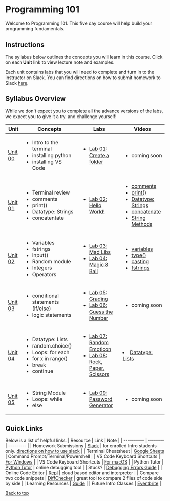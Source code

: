 # <a id="top"></a>Programming 101

Welcome to Programming 101. This five day course will help build your programming fundamentals.

## Instructions
The syllabus below outlines the concepts you will learn in this course. Click on each **Unit** link to view lecture note and examples.

Each unit contains labs that you will need to complete and turn in to the instructor on Slack. You can find directions on how to submit homework to Slack [here](/docs/slack.md).

## Syllabus Overview

While we don't expect you to complete all the advance versions of the labs, we expect you to give it a try. and challenge yourself!

| Unit | Concepts | Labs | Videos |
| ---- | -------- | ---- | ------ |
| [Unit 00](/units/unit-0.md) | <ul><li>Intro to the terminal</li> <li>installing python</li> <li>installing VS Code</li></ul> | <ul><li>[Lab 01: Create a folder](/labs/pdxfolder.md)</li></ul>  | <ul><li>coming soon</li></ul> |
| [Unit 01](/units/unit-1.md) | <ul><li>Terminal review</li> <li>comments</li> <li>print()</li> <li>Datatype: Strings</li> <li>concatentate</li> | <ul><li>[Lab 02: Hello World!](/labs/hello.md)</li></ul> | <ul> <li><a href="https://youtu.be/YKRYs8QDWZQ" target="_blank">comments</a></li> <li><a href="https://youtu.be/KmSPjRxr4GA" target="_blank">print()</a></li> <li><a href="https://youtu.be/wbLLxCEQ2do" target="_blank">Datatype: Strings</a></li> <li><a href="https://youtu.be/7Fq19HrS9wA" target="_blank">concatenate</a></li> <li><a href="https://youtu.be/BDaZMU3iuKw" target="_blank">String Methods</a></li></ul> |
| [Unit 02](/units/unit-2.md) | <ul><li>Variables</li> <li>fstrings</li> <li>input()</li> <li>Random module</li> <li>Integers</li> <li>Operators</li> | <ul> <li>[Lab 03: Mad Libs](/labs/madlibs.md)</li> <li>[Lab 04: Magic 8 Ball](/labs/magic-8-ball.md) </li></ul>| <ul> <li><a target="_blank" href="https://youtu.be/ft0vAxHnkGw">variables</a></li> <li><a target="_blank" href="https://youtu.be/xfYXx2zBYJo">type()</a></li> <li><a target="_blank" href="https://youtu.be/yljHWm1shiE">casting</a></li> <li><a href="https://youtu.be/s-3SyF9wZqY" target="_blank">fstrings</a></li></ul> |
| [Unit 03](/units/unit-3.md) | <ul><li>conditional statements (if/else)</li> <li>logic statements</li></ul> | <ul><li>[Lab 05: Grading](/labs/grading.md)</li> <li>[Lab 06: Guess the Number](/labs/guess_the_number.md)</li> </ul>| <ul><li>coming soon</ul></li> |
| [Unit 04](/units/unit-4.md) | <ul><li>Datatype: Lists</li> <li>random.choice()</li> <li>Loops: for each</li> <li>for x in range()</li> <li>break</li> <li>continue</li></ul> | <ul><li>[Lab 07: Random Emoticon](/labs/emoticon.md)</li> <li>[Lab 08: Rock, Paper, Scissors](/labs/rps.md)</li> </ul> | <li><a href="https://youtu.be/TjQv--wrc3o" target="_blank">Datatype: Lists</a></li> |
| [Unit 05](/units/unit-5.md) | <ul><li>String Module</li> <li>Loops: while</li> <li>else</li></ul> | <ul><li>[Lab 09: Password Generator](/labs/password_generator.md)</li> </ul> | <ul><li>coming soon</ul></li> |

## Quick Links

Below is a list of helpful links.
| Resource | Link  | Note |
| ---------- | -------- | --------- |
| Homework Submissions | [Slack](https://app.slack.com/client/TH5A28SJ0/CH6DE8QK1) | for enrolled Intro students only. [directions on how to use slack](/docs/slack.md) |
| Terminal Cheatsheet  | [Google Sheets](https://docs.google.com/spreadsheets/d/18WWrry7RI2zzJlTsUHQLCsElNjiVVuMGjowBKZ5DPH8/edit#gid=0) | Command Prompt/Terminal/Powershell |
| VS Code Keyboard Shortcuts | [For Windows](https://code.visualstudio.com/shortcuts/keyboard-shortcuts-windows.pdf) |
| VS Code Keyboard Shortcuts | [For macOS](https://code.visualstudio.com/shortcuts/keyboard-shortcuts-macos.pdf)   |
| Python Tutor | [Python Tutor](http://pythontutor.com/visualize.html#mode=edit) | online debugging tool |
| Stuck? | [Debugging Errors Guide](https://github.com/PdxCodeGuild/IntroToProgramming/blob/master/documentation/troubleshooting.md) |
| Online Code Editor         | [Repl](https://repl.it) | cloud based editor and interpreter |
| Compare two code snippets  | [DiffChecker](https://www.diffchecker.com/) | great tool to compare 2 files of code side by side |
| Learning Resources | [Guide](https://github.com/PdxCodeGuild/IntroToProgramming/blob/master/documentation/resources.md) | | Future Intro Classes | [Eventbrite](https://www.eventbrite.com/o/pdx-code-guild-17959456298) |

[Back to top](#top)
